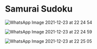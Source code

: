 # Samurai Sudoku

![WhatsApp Image 2021-12-23 at 22 24 54](https://user-images.githubusercontent.com/24686636/147285948-550ff9c4-13fe-4b19-9687-c403d542b22c.jpeg)


![WhatsApp Image 2021-12-23 at 22 24 59](https://user-images.githubusercontent.com/24686636/147285981-427805c9-71e4-456a-b5ed-cb92b3ba58a7.jpeg)


![WhatsApp Image 2021-12-23 at 22 25 05](https://user-images.githubusercontent.com/24686636/147286006-5391d5dc-34d3-4161-bc11-4bd73d4ae2b3.jpeg)
